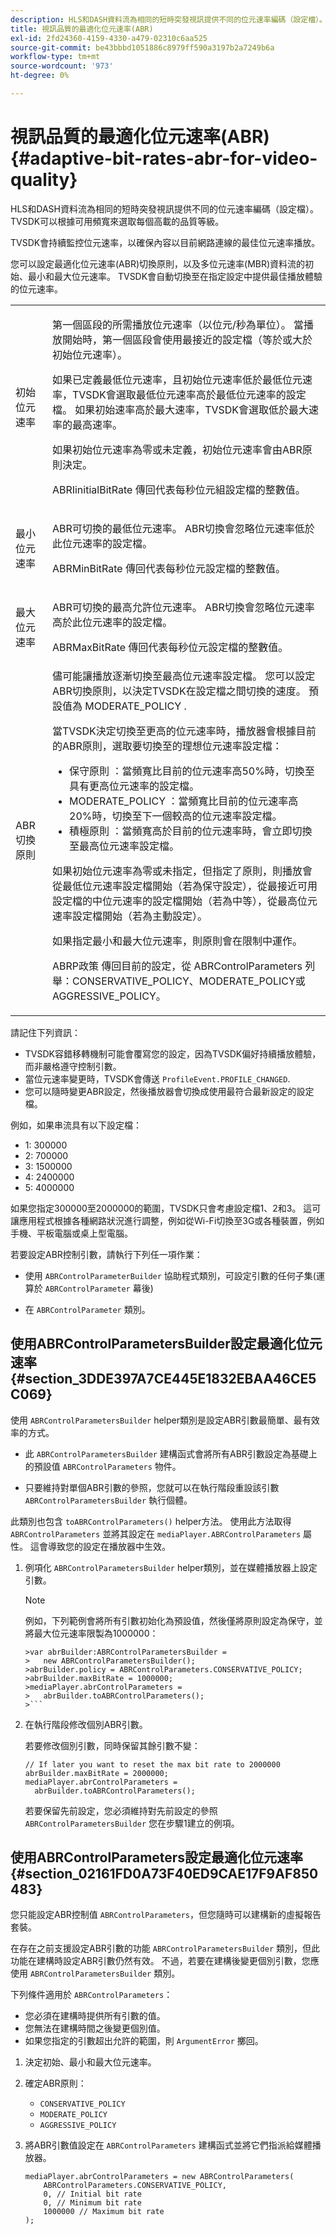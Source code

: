 ```yaml
---
description: HLS和DASH資料流為相同的短時突發視訊提供不同的位元速率編碼（設定檔）。 TVSDK可以根據可用頻寬來選取每個高載的品質等級。
title: 視訊品質的最適化位元速率(ABR)
exl-id: 2fd24360-4159-4330-a479-02310c6aa525
source-git-commit: be43bbbd1051886c8979ff590a3197b2a7249b6a
workflow-type: tm+mt
source-wordcount: '973'
ht-degree: 0%

---
```


# 視訊品質的最適化位元速率(ABR){#adaptive-bit-rates-abr-for-video-quality}

HLS和DASH資料流為相同的短時突發視訊提供不同的位元速率編碼（設定檔）。 TVSDK可以根據可用頻寬來選取每個高載的品質等級。

TVSDK會持續監控位元速率，以確保內容以目前網路連線的最佳位元速率播放。

您可以設定最適化位元速率(ABR)切換原則，以及多位元速率(MBR)資料流的初始、最小和最大位元速率。 TVSDK會自動切換至在指定設定中提供最佳播放體驗的位元速率。

<table id="table_AF838E082235406AA359BF1C1A77F85F"> 
 <tbody> 
  <tr> 
   <td colname="col01"> 初始位元速率 </td> 
   <td colname="col2"> <p>第一個區段的所需播放位元速率（以位元/秒為單位）。 當播放開始時，第一個區段會使用最接近的設定檔（等於或大於初始位元速率）。 </p> <p> 如果已定義最低位元速率，且初始位元速率低於最低位元速率，TVSDK會選取最低位元速率高於最低位元速率的設定檔。 如果初始速率高於最大速率，TVSDK會選取低於最大速率的最高速率。 </p> <p>如果初始位元速率為零或未定義，初始位元速率會由ABR原則決定。 </p> <p> <span class="apiname"> ABRIinitialBitRate </span> 傳回代表每秒位元組設定檔的整數值。 </p> </td> 
  </tr> 
  <tr> 
   <td colname="col01"> 最小位元速率 </td> 
   <td colname="col2"> <p>ABR可切換的最低位元速率。 ABR切換會忽略位元速率低於此位元速率的設定檔。 </p> <p> <span class="apiname"> ABRMinBitRate </span> 傳回代表每秒位元設定檔的整數值。 </p> </td> 
  </tr> 
  <tr> 
   <td colname="col01"> 最大位元速率 </td> 
   <td colname="col2"> <p>ABR可切換的最高允許位元速率。 ABR切換會忽略位元速率高於此位元速率的設定檔。 </p> <p> <span class="apiname"> ABRMaxBitRate </span> 傳回代表每秒位元設定檔的整數值。 </p> </td> 
  </tr> 
  <tr> 
   <td colname="col01"> ABR切換原則 </td> 
   <td colname="col2"> 儘可能讓播放逐漸切換至最高位元速率設定檔。 您可以設定ABR切換原則，以決定TVSDK在設定檔之間切換的速度。 預設值為 <span class="codeph"> MODERATE_POLICY </span>. <p>當TVSDK決定切換至更高的位元速率時，播放器會根據目前的ABR原則，選取要切換至的理想位元速率設定檔： 
     <ul id="ul_058D0FFC944C476A83BB9E756B95DEBD"> 
      <li id="li_C690A12DC34C4754B01C2D0616FB6A0A"> <span class="codeph"> 保守原則 </span>：當頻寬比目前的位元速率高50%時，切換至具有更高位元速率的設定檔。 </li> 
      <li id="li_FF5BDB099B554940AC296938C7A12B81"> <span class="codeph"> MODERATE_POLICY </span>：當頻寬比目前的位元速率高20%時，切換至下一個較高的位元速率設定檔。 </li> 
      <li id="li_E602508429864C279BF78360E95718A6"> <span class="codeph"> 積極原則 </span>：當頻寬高於目前的位元速率時，會立即切換至最高位元速率設定檔。 </li> 
     </ul> </p> <p>如果初始位元速率為零或未指定，但指定了原則，則播放會從最低位元速率設定檔開始（若為保守設定），從最接近可用設定檔的中位元速率的設定檔開始（若為中等），從最高位元速率設定檔開始（若為主動設定）。 </p> <p>如果指定最小和最大位元速率，則原則會在限制中運作。 </p> <p> <span class="codeph"> ABRP政策 </span> 傳回目前的設定，從 <span class="codeph"> ABRControlParameters </span> 列舉：CONSERVATIVE_POLICY、MODERATE_POLICY或AGGRESSIVE_POLICY。 </p> </td> 
  </tr> 
 </tbody> 
</table>

請記住下列資訊：

* TVSDK容錯移轉機制可能會覆寫您的設定，因為TVSDK偏好持續播放體驗，而非嚴格遵守控制引數。
* 當位元速率變更時，TVSDK會傳送 `ProfileEvent.PROFILE_CHANGED`.
* 您可以隨時變更ABR設定，然後播放器會切換成使用最符合最新設定的設定檔。

例如，如果串流具有以下設定檔：

* 1: 300000
* 2: 700000
* 3: 1500000
* 4: 2400000
* 5: 4000000

如果您指定300000至2000000的範圍，TVSDK只會考慮設定檔1、2和3。 這可讓應用程式根據各種網路狀況進行調整，例如從Wi-Fi切換至3G或各種裝置，例如手機、平板電腦或桌上型電腦。

若要設定ABR控制引數，請執行下列任一項作業：

* 使用 `ABRControlParameterBuilder` 協助程式類別，可設定引數的任何子集(運算於 `ABRControlParameter` 幕後)

* 在 `ABRControlParameter` 類別。

## 使用ABRControlParametersBuilder設定最適化位元速率 {#section_3DDE397A7CE445E1832EBAA46CE5C069}

使用 `ABRControlParametersBuilder` helper類別是設定ABR引數最簡單、最有效率的方式。

* 此 `ABRControlParametersBuilder` 建構函式會將所有ABR引數設定為基礎上的預設值 `ABRControlParameters` 物件。

* 只要維持對單個ABR引數的參照，您就可以在執行階段重設該引數 `ABRControlParametersBuilder` 執行個體。

此類別也包含 `toABRControlParameters()` helper方法。 使用此方法取得 `ABRControlParameters` 並將其設定在 `mediaPlayer.ABRControlParameters` 屬性。 這會導致您的設定在播放器中生效。

1. 例項化 `ABRControlParametersBuilder` helper類別，並在媒體播放器上設定引數。

   >[!NOTE]
   >
   >例如，下列範例會將所有引數初始化為預設值，然後僅將原則設定為保守，並將最大位元速率限製為1000000：
   >
   >
   ```
   >var abrBuilder:ABRControlParametersBuilder =  
   >   new ABRControlParametersBuilder(); 
   >abrBuilder.policy = ABRControlParameters.CONSERVATIVE_POLICY; 
   >abrBuilder.maxBitRate = 1000000; 
   >mediaPlayer.abrControlParameters =  
   >   abrBuilder.toABRControlParameters();
   >```

1. 在執行階段修改個別ABR引數。

   若要修改個別引數，同時保留其餘引數不變：

   ```
   // If later you want to reset the max bit rate to 2000000 
   abrBuilder.maxBitRate = 2000000; 
   mediaPlayer.abrControlParameters =  
     abrBuilder.toABRControlParameters();
   ```

   若要保留先前設定，您必須維持對先前設定的參照 `ABRControlParametersBuilder` 您在步驟1建立的例項。

## 使用ABRControlParameters設定最適化位元速率 {#section_02161FD0A73F40ED9CAE17F9AF850483}

您只能設定ABR控制值 `ABRControlParameters`，但您隨時可以建構新的虛擬報告套裝。

在存在之前支援設定ABR引數的功能 `ABRControlParametersBuilder` 類別，但此功能在建構時設定ABR引數仍然有效。 不過，若要在建構後變更個別引數，您應使用 `ABRControlParametersBuilder` 類別。

下列條件適用於 `ABRControlParameters`：

* 您必須在建構時提供所有引數的值。
* 您無法在建構時間之後變更個別值。
* 如果您指定的引數超出允許的範圍，則 `ArgumentError` 擲回。

1. 決定初始、最小和最大位元速率。
1. 確定ABR原則：

   * `CONSERVATIVE_POLICY`
   * `MODERATE_POLICY`
   * `AGGRESSIVE_POLICY`

1. 將ABR引數值設定在 `ABRControlParameters` 建構函式並將它們指派給媒體播放器。

   ```
   mediaPlayer.abrControlParameters = new ABRControlParameters( 
       ABRControlParameters.CONSERVATIVE_POLICY, 
       0, // Initial bit rate 
       0, // Minimum bit rate 
       1000000 // Maximum bit rate 
   );
   ```
